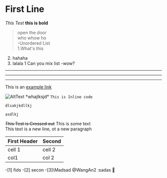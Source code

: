 # First Line
*This Test*
**this is bold**
>open the door  
  >who whow ho  
-Unordered List  
1.What's this
2. hahaha
3. lalala
1 Can you mix list
 -wow?
 
 ---
 ***
 ___
 This is an [example
 link](https://www.makeuseof.com)
 
 ![AltText](https://github.com/satori-koishi-DIO/Test/blob/master/Pic/InkedSTARS_18055_000_LI.jpg)
 \*whajlksjd\*
 `This is Inline code`
 
 ```
 dlsakjkdllkj
 
 asdlkj
 ```
 ~~This Test is Crossed out~~
 This is some text\
 This text is a new line, ot a new paragraph

  |First Header|Second|
  |------------|------|
  |cell 1      |cell 2|
  |col1        | col 2|
  
  
 -[1] fids
 -[2] secon
 -[3]\Madsad
 @WangAn2
:sadas
🥇

 

 
 
 
